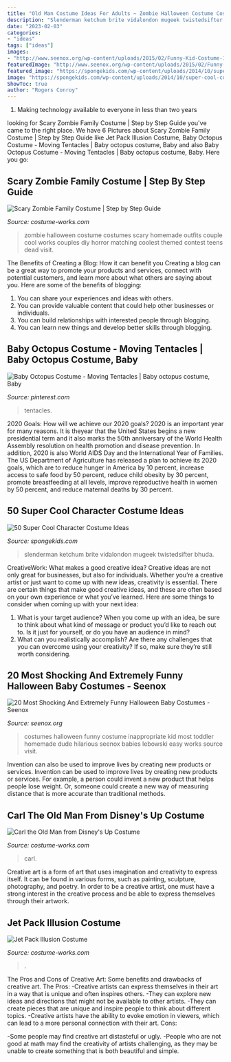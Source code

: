 ```yaml
---
title: "Old Man Costume Ideas For Adults ~ Zombie Halloween Costume Costumes Scary Homemade Outfits Couple Cool Works Couples Diy Horror Matching Coolest Themed Contest Teens Dead Visit"
description: "Slenderman ketchum brite vidalondon mugeek twistedsifter bhuda"
date: "2023-02-03"
categories:
- "ideas"
tags: ["ideas"]
images:
- "http://www.seenox.org/wp-content/uploads/2015/02/Funny-Kid-Costume-13.jpg"
featuredImage: "http://www.seenox.org/wp-content/uploads/2015/02/Funny-Kid-Costume-13.jpg"
featured_image: "https://spongekids.com/wp-content/uploads/2014/10/super-cool-costume-ideas/36-slenderman-costume.jpg"
image: "https://spongekids.com/wp-content/uploads/2014/10/super-cool-costume-ideas/36-slenderman-costume.jpg"
ShowToc: true
author: "Rogers Conroy"
---
```



1. Making technology available to everyone in less than two years 

	

		
looking for Scary Zombie Family Costume | Step by Step Guide you've came to the right place. We have 6 Pictures about Scary Zombie Family Costume | Step by Step Guide like Jet Pack Illusion Costume, Baby Octopus Costume - Moving Tentacles | Baby octopus costume, Baby and also Baby Octopus Costume - Moving Tentacles | Baby octopus costume, Baby. Here you go:
		
    
## Scary Zombie Family Costume | Step By Step Guide

<img loading=lazy src="https://photos.costume-works.com/full/scary_zombie_family.jpg" onerror="this.onerror=null;this.src='https://tse4.mm.bing.net/th?id=OIP.gjnpu9JqzUYn6ILpxEWnYgHaJ3&amp;pid=15.1';" alt="Scary Zombie Family Costume | Step by Step Guide">

_Source: costume-works.com_

>zombie halloween costume costumes scary homemade outfits couple cool works couples diy horror matching coolest themed contest teens dead visit. 

	

The Benefits of Creating a Blog: How it can benefit you
Creating a blog can be a great way to promote your products and services, connect with potential customers, and learn more about what others are saying about you. Here are some of the benefits of blogging:
1. You can share your experiences and ideas with others.
2. You can provide valuable content that could help other businesses or individuals.
3. You can build relationships with interested people through blogging.
4. You can learn new things and develop better skills through blogging.

    
## Baby Octopus Costume - Moving Tentacles | Baby Octopus Costume, Baby

<img loading=lazy src="https://i.pinimg.com/736x/ea/85/ac/ea85ac8fc1591419343125b7ee5b2d36.jpg" onerror="this.onerror=null;this.src='https://tse4.mm.bing.net/th?id=OIP.MmGa89ZOHDPdnIaUVfbj5AAAAA&amp;pid=15.1';" alt="Baby Octopus Costume - Moving Tentacles | Baby octopus costume, Baby">

_Source: pinterest.com_

>tentacles. 

	

2020 Goals: How will we achieve our 2020 goals?
2020 is an important year for many reasons. It is theyear that the United States begins a new presidential term and it also marks the 50th anniversary of the World Health Assembly resolution on health promotion and disease prevention. In addition, 2020 is also World AIDS Day and the International Year of Families. 
The US Department of Agriculture has released a plan to achieve its 2020 goals, which are to reduce hunger in America by 10 percent, increase access to safe food by 50 percent, reduce child obesity by 30 percent, promote breastfeeding at all levels, improve reproductive health in women by 50 percent, and reduce maternal deaths by 30 percent.

    
## 50 Super Cool Character Costume Ideas

<img loading=lazy src="https://spongekids.com/wp-content/uploads/2014/10/super-cool-costume-ideas/36-slenderman-costume.jpg" onerror="this.onerror=null;this.src='https://tse3.mm.bing.net/th?id=OIP.s4IXIGjObFoAqzG8gelpBAHaLG&amp;pid=15.1';" alt="50 Super Cool Character Costume Ideas">

_Source: spongekids.com_

>slenderman ketchum brite vidalondon mugeek twistedsifter bhuda. 

	

CreativeWork: What makes a good creative idea?
Creative ideas are not only great for businesses, but also for individuals. Whether you’re a creative artist or just want to come up with new ideas, creativity is essential. There are certain things that make good creative ideas, and these are often based on your own experience or what you’ve learned. Here are some things to consider when coming up with your next idea: 
1) What is your target audience? When you come up with an idea, be sure to think about what kind of message or product you’d like to reach out to. Is it just for yourself, or do you have an audience in mind? 
2) What can you realistically accomplish? Are there any challenges that you can overcome using your creativity? If so, make sure they’re still worth considering.

    
## 20 Most Shocking And Extremely Funny Halloween Baby Costumes - Seenox

<img loading=lazy src="http://www.seenox.org/wp-content/uploads/2015/02/Funny-Kid-Costume-13.jpg" onerror="this.onerror=null;this.src='https://tse2.mm.bing.net/th?id=OIP.t7IDxPw-dsOeRyCmRS8RDAHaMP&amp;pid=15.1';" alt="20 Most Shocking And Extremely Funny Halloween Baby Costumes - Seenox">

_Source: seenox.org_

>costumes halloween funny costume inappropriate kid most toddler homemade dude hilarious seenox babies lebowski easy works source visit. 

	

Invention can also be used to improve lives by creating new products or services.
Invention can be used to improve lives by creating new products or services. For example, a person could invent a new product that helps people lose weight. Or, someone could create a new way of measuring distance that is more accurate than traditional methods.

    
## Carl The Old Man From Disney&#039;s Up Costume

<img loading=lazy src="https://photos.costume-works.com/full/carl_the_old_man_from_disneys_up.jpg" onerror="this.onerror=null;this.src='https://tse4.mm.bing.net/th?id=OIP.XocWOO18PjJopoC5nqLeEwHaJ2&amp;pid=15.1';" alt="Carl the Old Man from Disney&#039;s Up Costume">

_Source: costume-works.com_

>carl. 

	

Creative art is a form of art that uses imagination and creativity to express itself. It can be found in various forms, such as painting, sculpture, photography, and poetry. In order to be a creative artist, one must have a strong interest in the creative process and be able to express themselves through their artwork.

    
## Jet Pack Illusion Costume

<img loading=lazy src="https://photos.costume-works.com/full/jet_pack_illusion.jpg" onerror="this.onerror=null;this.src='https://tse3.mm.bing.net/th?id=OIP.UpVWsIZbNOhuTLbRLtzTAgHaLH&amp;pid=15.1';" alt="Jet Pack Illusion Costume">

_Source: costume-works.com_

>. 

	

The Pros and Cons of Creative Art: Some benefits and drawbacks of creative art.
The Pros: 
-Creative artists can express themselves in their art in a way that is unique and often inspires others. 
-They can explore new ideas and directions that might not be available to other artists. 
-They can create pieces that are unique and inspire people to think about different topics. 
-Creative artists have the ability to evoke emotion in viewers, which can lead to a more personal connection with their art. 
Cons:


-Some people may find creative art distasteful or ugly. 
-People who are not good at math may find the creativity of artists challenging, as they may be unable to create something that is both beautiful and simple.

